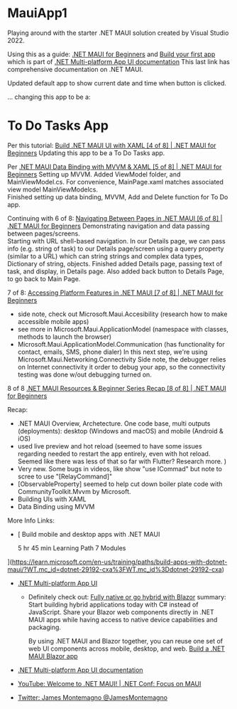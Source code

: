 # MauiApp1

Playing around with the starter .NET MAUI solution created by Visual Studio 2022.  

Using this as a guide: 
[.NET MAUI for Beginners](https://docs.microsoft.com/en-us/shows/dotnet-maui-for-beginners/)
and 
[Build your first app](https://docs.microsoft.com/en-us/dotnet/maui/get-started/first-app?pivots=devices-windows&tabs=vswin) 
which is part of
[.NET Multi-platform App UI documentation](https://docs.microsoft.com/en-us/dotnet/maui/)
This last link has comprehensive documentation on .NET MAUI.

Updated default app to show current date and time when button is clicked.  

 ... changing this app to be a:

# To Do Tasks App

Per this tutorial:
[Build .NET MAUI UI with XAML [4 of 8] | .NET MAUI for Beginners](https://docs.microsoft.com/en-us/shows/dotnet-maui-for-beginners/build-dotnet-maui-ui-with-xaml-4-of-8-dotnet-maui-for-beginners) 
Updating this app to be a To Do Tasks app. 

Per
[.NET MAUI Data Binding with MVVM & XAML [5 of 8] | .NET MAUI for Beginners](https://docs.microsoft.com/en-us/shows/dotnet-maui-for-beginners/dotnet-maui-data-binding-with-mvvm-xaml-5-of-8-dotnet-maui-for-beginners)
Setting up MVVM.  Added ViewModel folder, and MainViewModel.cs.  For convenience, MainPage.xaml matches associated view model MainViewModelcs.  
Finished setting up data binding, MVVM, Add and Delete function for To Do app. 

Continuing with 6 of 8:
[Navigating Between Pages in .NET MAUI [6 of 8] | .NET MAUI for Beginners](https://docs.microsoft.com/en-us/shows/dotnet-maui-for-beginners/navigating-between-pages-in-dotnet-maui-6-of-8-dotnet-maui-for-beginners)
Demonstrating navigation and data passing between pages/screens.  
Starting with URL shell-based navigation. 
In our Details page, we can pass info (e.g. string of task) to our Details page/screen using a query property (similar to a URL) which can string strings and complex data types, 
Dictionary of string, objects. 
Finished added Details page, passing text of task, and display, in Details page. 
Also added back button to Details Page, to go back to Main Page. 

7 of 8:
[Accessing Platform Features in .NET MAUI [7 of 8] | .NET MAUI for Beginners](https://learn.microsoft.com/en-us/shows/dotnet-maui-for-beginners/accessing-platform-features-in-dotnet-maui-7-of-8-dotnet-maui-for-beginners)

* side note, check out Microsoft.Maui.Accesibility (research how to make accessible mobile apps)
* see more in Microsoft.Maui.ApplicationModel (namespace with classes, methods to launch the browser) 
* Microsoft.Maui.ApplicationModel.Communication (has functionality for contact, emails, SMS, phone dialer)
In this next step, we're using Microsoft.Maui.Networking.Connectivity 
Side note, the debugger relies on Internet connectivity it order to debug your app, so the connectivity testing was done w/out debugging turned on.  

8 of 8 
[.NET MAUI Resources & Beginner Series Recap [8 of 8] | .NET MAUI for Beginners](https://learn.microsoft.com/en-us/shows/dotnet-maui-for-beginners/dotnet-maui-resources-beginner-series-recap-8-of-8-dotnet-maui-for-beginners)

Recap:
* .NET MAUI Overview, Archetecture.  One code base, multi outputs (deployments):  desktop (Windows and macOS) and mobile (Android & iOS) 
* used live preview and hot reload (seemed to have some issues regarding needed to restart the app entirely, even with hot reload.  Seemed like there was less of that so far with Flutter?  Research more. )
* Very new.  Some bugs in videos, like show "use ICommad" but note to scree to use "[RelayCommand]"
* [ObservableProperty] seemed to help cut down boiler plate code with CommunityToolkit.Mvvm by Microsoft. 
* Building UIs with XAML
* Data Binding using MVVM

More Info Links: 
* [
Build mobile and desktop apps with .NET MAUI

    5 hr 45 min
    Learning Path
    7 Modules

](https://learn.microsoft.com/en-us/training/paths/build-apps-with-dotnet-maui/?WT.mc_id=dotnet-29192-cxa%3FWT.mc_id%3Ddotnet-29192-cxa)
* [.NET Multi-platform App UI](https://dotnet.microsoft.com/en-us/apps/maui?WT.mc_id=dotnet-29192-cxa)
    * Definitely check out: [Fully native or go hybrid with Blazor](https://docs.microsoft.com/aspnet/core/blazor/hybrid/tutorials/maui?WT.mc_id=dotnet-35129-website)
        summary:  Start building hybrid applications today with C# instead of JavaScript. Share your Blazor web components directly in .NET MAUI apps while having access to native device capabilities and packaging.

        By using .NET MAUI and Blazor together, you can reuse one set of web UI components across mobile, desktop, and web.
        [Build a .NET MAUI Blazor app](https://learn.microsoft.com/en-us/aspnet/core/blazor/hybrid/tutorials/maui?WT.mc_id=dotnet-35129-website&view=aspnetcore-6.0)


* [.NET Multi-platform App UI documentation](https://learn.microsoft.com/en-us/dotnet/maui/?WT.mc_id=dotnet-29192-cxa)
* [YouTube: Welcome to .NET MAUI! | .NET Conf: Focus on MAUI](https://www.youtube.com/watch?v=zp3Ja-jAjq4&list=PLdo4fOcmZ0oWePZU3W162NJ9vcXqgpMVc)
* [Twitter: James Montemagno
@JamesMontemagno
](https://twitter.com/jamesmontemagno)
